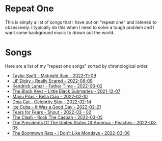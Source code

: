 # Repeat One
This is simply a list of songs that I have put on "repeat one" and listened to obsessively. I typically do this when I need to solve a tough problem and I want some background music to drown out the world.

# Songs
Here are a list of my "repeat one songs" sorted by chronological order.

* [Taylor Swift - Midnight Rain - 2022-11-09](https://open.spotify.com/track/4D7BCuvgdJlYvlX5WlN54t?si=e70714abbff24c3c)
* [Lil' Dicky - Really Scared - 2022-06-09](https://www.youtube.com/watch?v=_fVPtBy2ssM)
* [Kendrick Lamar - Father Time - 2022-06-02](https://open.spotify.com/track/28qA8y1sz0FTuSapsCxNOG?si=340b65e0b28f4156)
* [The Black Keys - Little Black Submaries - 2021-12-07](https://open.spotify.com/track/1PXsUXSM3LF2XNSkmIldPb?si=a950e7169c49480e)
* [Manu Pilas - Bella Ciao - 2022-02-10](https://open.spotify.com/track/3BsUcp4CFmJh39OKP4qbLx?si=6458c7500e3d4ac4)
* [Doja Cat - Celebrity Skin - 2022-02-14](https://open.spotify.com/track/66bLKGXOk3kPWWHP7Tbrki?si=b531d1413e514cd4)
* [Ice Cube - It Was a Good Day - 2022-02-21](https://open.spotify.com/track/2qOm7ukLyHUXWyR4ZWLwxA?si=c3ab548764fd4af6)
* [Tears for Fears - Shout - 2022-03 - 02](https://open.spotify.com/track/1oeUieVK2eXZBRUwsYjXe1?si=e9dbfd464e6c400f)
* [The Clash - Rock The Casbah - 2022-03-05](https://open.spotify.com/track/56KqaFSGTb7ifpt16t5Y1N?si=8c54f4a86b7543a5)
* [The Presidents Of The United States Of America - Peaches - 2022-03-05](https://open.spotify.com/track/3VEFybccRTeWSZRkJxDuNR?si=6aac0a093021437b)
* [The Boomtown Rats - I Don't Like Mondays - 2022-03-06](https://open.spotify.com/track/7JFoeg0arawADjGcz9gBnq?si=524e7ab32e634fe5)
